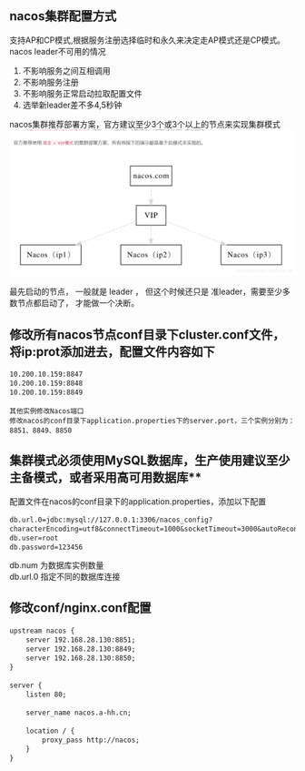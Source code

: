 ## nacos集群配置方式      
支持AP和CP模式,根据服务注册选择临时和永久来决定走AP模式还是CP模式。   
nacos leader不可用的情况
   1. 不影响服务之间互相调用
   2. 不影响服务注册
   3. 不影响服务正常启动拉取配置文件
   4. 选举新leader差不多4,5秒钟

nacos集群推荐部署方案，官方建议至少3个或3个以上的节点来实现集群模式
![集群推荐部署方案](doc/nacos集群部署方案.png)

最先启动的节点， 一般就是 leader ， 但这个时候还只是 准leader，需要至少多数节点都启动了， 才能做一个决断。


## 修改所有nacos节点conf目录下cluster.conf文件，将ip:prot添加进去，配置文件内容如下   
    10.200.10.159:8847      
    10.200.10.159:8848      
    10.200.10.159:8849     
    
    其他实例修改Nacos端口
    修改nacos的conf目录下application.properties下的server.port，三个实例分别为：8851、8849、8850    
    

    
## 集群模式必须使用MySQL数据库，生产使用建议至少主备模式，或者采用高可用数据库**

配置文件在nacos的conf目录下的application.properties，添加以下配置   
~~~ db.num=1
db.url.0=jdbc:mysql://127.0.0.1:3306/nacos_config?characterEncoding=utf8&connectTimeout=1000&socketTimeout=3000&autoReconnect=true
db.user=root
db.password=123456
~~~

db.num 为数据库实例数量   
db.url.0 指定不同的数据库连接


## 修改conf/nginx.conf配置

~~~
upstream nacos {
    server 192.168.28.130:8851;
    server 192.168.28.130:8849;
    server 192.168.28.130:8850;
}

server {
    listen 80;

    server_name nacos.a-hh.cn;

    location / {
        proxy_pass http://nacos;
    }
}
~~~